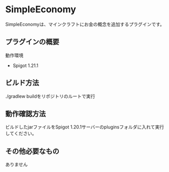 # SimpleEconomy
SimpleEconomyは、マインクラフトにお金の概念を追加するプラグインです。

## プラグインの概要
動作環境  
- Spigot 1.21.1
## ビルド方法
./gradlew buildをリポジトリのルートで実行
## 動作確認方法
ビルドしたjarファイルをSpigot 1.20.1サーバーのpluginsフォルダに入れて実行してください。
## その他必要なもの
ありません
